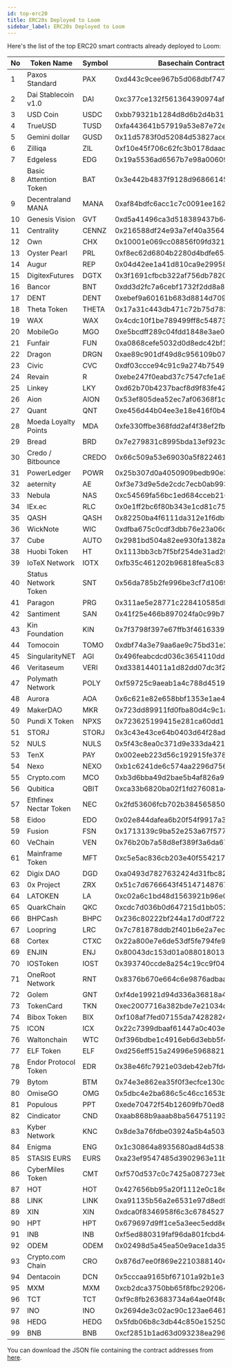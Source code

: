 ```yaml
---
id: top-erc20
title: ERC20s Deployed to Loom
sidebar_label: ERC20s Deployed to Loom
---
```


Here's the list of the top ERC20 smart contracts already deployed to Loom:

| No | Token Name | Symbol | Basechain Contract Address |
| --- | --- | --- |  --- |
1 | Paxos Standard | PAX | 0xd443c9cee967b5d068dbf7471c33a2e0bd135f97 |
2 | Dai Stablecoin v1.0 | DAI | 0xc377ce132f561364390974af13d4715f8b744319 |
3 | USD Coin | USDC | 0xbb79321b1284d8d6b2d4b319451912f11c8da34d |
4 | TrueUSD | TUSD | 0xfa443641b57919a53e87e72ee9fa54dc0ff7bdbe |
5 | Gemini dollar | GUSD | 0x11d5783f0d52084d53827ace17416199d4ba7780 |
6 | Zilliqa | ZIL | 0xf10e45f706c62fc3b0178daacc18b4fb61cb373f |
7 | Edgeless | EDG | 0x19a5536ad6567b7e98a00609f109d4a376f103ac |
8 | Basic Attention Token | BAT | 0x3e442b4837f9128d9686614507cc244758817b5f |
9 | Decentraland MANA | MANA | 0xaf84bdfc6acc1c7c0091ee162f252c3a72bdc625 |
10 | Genesis Vision | GVT | 0xd5a41496ca3d518389437b644863fae8aa8d47d2 |
11 | Centrality | CENNZ | 0x216588df24e93a7ef40a35642484d16e13f82941 |
12 | Own | CHX | 0x10001e069cc08856f09fd321827fdb0edaf9b003 |
13 | Oyster Pearl | PRL | 0xf8ec62d6804b2280d4bdfe65811b7c5c13773c32 |
14 | Augur | REP | 0x04d42ee1a41d810ca9e29958c2b63e30df6f1fd1 |
15 | DigitexFutures | DGTX | 0x3f1691cfbcb322af756db7820e22df4f226fb84c |
16 | Bancor | BNT | 0xdd3d2fc7a6cebf1732f2dd8a868ff1bcab461b9f |
17 | DENT | DENT | 0xebef9a60161b683d8814d7098b7511821d6fb0d2 |
18 | Theta Token | THETA | 0x17a31c443db471c72b75d7831d4fc9d8bec041b0 |
19 | WAX | WAX | 0x4cdc10f1be789499ff8c5487387ecb09e07f1ab9 |
20 | MobileGo | MGO | 0xe5bcdff289c04fdd1848e3ae0579e662fba53b8c |
21 | Funfair | FUN | 0xa0868cefe5032d0d8edc42bf1d5930eb3c2da9de |
22 | Dragon | DRGN | 0xae89c901df49d8c956109b0713bb2df82a661287 |
23 | Civic | CVC | 0xdf03ccce94c91c9a274b7549e7acdd29bf8d95d3 |
24 | Revain | R | 0xebe247f0eabd37c7547cfe1a690a5d76992e9c45 |
25 | Linkey | LKY | 0xd62b70b4237bacf8d9f83fe42bf680b151435cdc |
26 | Aion | AION | 0x53ef805dea52ec7af06368f1ce921de590c47362 |
27 | Quant | QNT | 0xe456d44b04ee3e18e416f0b4224a0546cb09ddd5 |
28 | Moeda Loyalty Points | MDA | 0xfe330ffbe368fdd2af4f38ef2fb58e5e9180b9c5 |
29 | Bread | BRD | 0x7e279831c8995bda13ef923c25b7d74b58487031 |
30 | Credo / Bitbounce | CREDO | 0x66c509a53e69030a5f822461f15b11f572a0701e |
31 | PowerLedger | POWR | 0x25b307d0a4050909bedb90e3a37aeddcf82d697c |
32 | aeternity | AE | 0xf3e73d9e5de2cdc7ecb0ab993bf5061f8469b1be |
33 | Nebula | NAS | 0xc54569fa56bc1ed684cceb216f538bcc16e6cc27 |
34 | IEx.ec | RLC | 0x0e1ff2bc6f80b343e1cd81c75c1fb09163a847b7 |
35 | QASH | QASH | 0x82250ba4f6111da312e1f6dbbf01c3e9475c4c23 |
36 | WickNote | WIC | 0xdfba675c0cdf3dbb76e23a06c5fbbae028ba5a22 |
37 | Cube | AUTO | 0x2981bd504a82ee930fa1382a378da2000b302880 |
38 | Huobi Token | HT | 0x1113bb3cb7f5bf254de31ad2f969e7e165960373 |
39 | IoTeX Network | IOTX | 0xfb35c461202b96818fea5c836db5037b78bd3730 |
40 | Status Network Token | SNT | 0x56da785b2fe996be3cf7d1069cc221df5d23048b |
41 | Paragon | PRG | 0x311ae5e28771c228410585dbe76accb21e05d26e |
42 | Santiment | SAN | 0x41f25e466b897024fa0c99b7cf755e1416814118 |
43 | Kin Foundation | KIN | 0x7f3798f397e67ffb3f461633976331eccde47459 |
44 | Tomocoin | TOMO | 0xdbf74a3e79aa6ae9c75bd31e28d7d375e6192188 |
45 | SingularityNET | AGI | 0x496feabcdcd036c3654110ddc2f0afe16c5468b9 |
46 | Veritaseum | VERI | 0xd338144011a1d82dd07dc3f2cb2027046939909d |
47 | Polymath Network | POLY | 0xf59725c9aeab1a4c788d4519affa4de364bdefbd |
48 | Aurora | AOA | 0x6c621e82e658bbf1353e1ae4d24977335cf36368 |
49 | MakerDAO | MKR | 0x723dd89911fd0fba80d4c9c1a0b748ede4a2cb99 |
50 | Pundi X Token | NPXS | 0x723625199415e281ca60dd12e2844c904eae4666 |
51 | STORJ | STORJ | 0x3c43e43ce64b0403d64f28adfffdc63aab50a807 |
52 | NULS | NULS | 0x5f43c8ea0c371d9e333da421aaf242b890e99ccd |
53 | TenX | PAY | 0x002eeb223d56c192915fe378c4ee0936effad41b |
54 | Nexo | NEXO | 0xb1c6241de6c574aa2296d7560b1907c69b597c30 |
55 | Crypto.com | MCO | 0xb3d6bba49d2bae5b4af826a956a5fd8751ffab0c |
56 | Qubitica | QBIT | 0xca33b6820ba02f1fd276081a4b1174fe4c4ee81e |
57 | Ethfinex Nectar Token | NEC | 0x2fd53606fcb702b384565850896f10604b6d4fa2 |
58 | Eidoo | EDO | 0x02e844dafea6b20f54f9917a3e24a470d59c8e6e |
59 | Fusion | FSN | 0x1713139c9ba52e253a67f57748a949568ca6be4c |
60 | VeChain | VEN | 0x76b20b7a58d8ef389f3a6da674659d9a992a9bb9 |
61 | Mainframe Token | MFT | 0xc5e5ac836cb203e40f5542173c4ac5d95ee50303 |
62 | Digix DAO | DGD | 0xa0493d7827632424d31fbc82f725a52bf65027a6 |
63 | 0x Project | ZRX | 0x51c7d6766643f451471487674d926863da5647f3 |
64 | LATOKEN | LA | 0xc02a6c1bd48d1563921b96e054fd00207ddda19d |
65 | QuarkChain | QKC | 0xcdc7d036b0d647215d1bb0520696e04fb901725e |
66 | BHPCash | BHPC | 0x236c80222bf244a17d0df722e6330a2df200b86d |
67 | Loopring | LRC | 0x7c781878ddb2f401b6e2a7eca50f625e8dfbe962 |
68 | Cortex | CTXC | 0x22a800e7e6de53df5fe794fe91b300e844c0a6d4 |
69 | ENJIN | ENJ | 0x80043dc153d01a088018013e426a7314cc031aa9 |
70 | IOSToken | IOST | 0x393740ccde8a254c19cc9f0402cea50d777201a4 |
71 | OneRoot Network | RNT | 0x8376b670e664c6e9876adbaacd0773098f65d44f |
72 | Golem | GNT | 0xf4de19921d94d336a36818a408eaafc6aaba2ee8 |
73 | TokenCard | TKN | 0xec2007716a382bde7e21034cdf788292eddd22d1 |
74 | Bibox Token | BIX | 0xf108af7fed07155da7428282447f362cbe44d388 |
75 | ICON | ICX | 0x22c7399dbaaf61447a0c403e66e8ef450098fbec |
76 | Waltonchain | WTC | 0xf396bdbe1c4916eb6d3ebb5f4c60e86565ff9257 |
77 | ELF Token | ELF | 0xd256eff515a24996e5968821a34d41662a32ff26 |
78 | Endor Protocol Token | EDR | 0x38e46fc7921e03deb42eb7fd41efce38d87cb562 |
79 | Bytom | BTM | 0x74e3e862ea35f0f3ecfce130ce8f61b12cac950b |
80 | OmiseGO | OMG | 0x5dbc4e2ba686c5c46cc1653b8bd59fe3d8eb105b |
81 | Populous | PPT | 0xede70472f54b12609fb70ed885900d5f2f4df7db |
82 | Cindicator | CND | 0xaab868b9aaab8ba564751193a985fd07f2a9dad3 |
83 | Kyber Network | KNC | 0x8de3a76fdbe03924a5b4a503cfe72aaa524726aa |
84 | Enigma | ENG | 0x1c30864a8935680ad84d5382277eeecce73b93ac |
85 | STASIS EURS | EURS | 0xa23ef9547485d3902963e11b03f5ec3453b5622a |
86 | CyberMiles Token | CMT | 0xf570d537c0c7425a087273ebce346210de6d5fbf |
87 | HOT | HOT | 0x427656bb95a20f1112e0c18ed8e548fa16a24b28 |
88 | LINK | LINK | 0xa91135b56a2e6531e97d8ed9654a985ae431dc19 |
89 | XIN | XIN | 0xdca0f8346958f6c3c67845279ffd84ccffec6913 |
90 | HPT | HPT | 0x679697d9ff1ce5a3eec5edd8e2628861b9f0a6e4 |
91 | INB | INB | 0xf5ed880319faf96da801fcbd4d4c97f4046c36ca |
92 | ODEM | ODEM | 0x02498d5a45ea50e9ace1da35d8c0a2aaf71c0ad8 |
93 | Crypto.com Chain | CRO | 0x876d7ee0f869e22103881404d730de78c06a829b |
94 | Dentacoin | DCN | 0x5cccaa9165bf67101a92b1e31a8beabfb8dabcd0 |
95 | MXM | MXM | 0xcb2dca3750bb65f8fbc29206453d3d2ccb9b41bd |
96 | TCT | TCT | 0xf9c8fb263683734a64ae0f48de186968016c402b |
97 | INO | INO | 0x2694de3c02ac90c123ae646181de18e0a4bbeeb8 |
98 | HEDG | HEDG | 0x5fdb06b8c3db44c850e152503cec55cd7bd5ac8b |
99 | BNB | BNB | 0xcf2851b1ad63d093238ea296524be8d7cd920e0b |


You can download the JSON file containing the contract addresses from [here](/developers/topTokensList.json).
